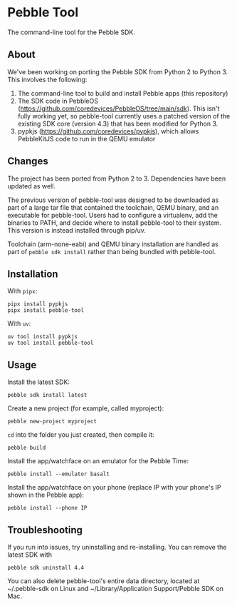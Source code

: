 # Pebble Tool

The command-line tool for the Pebble SDK.

## About

We've been working on porting the Pebble SDK from Python 2 to Python 3. This involves the following:
1. The command-line tool to build and install Pebble apps (this repository)
2. The SDK code in PebbleOS (https://github.com/coredevices/PebbleOS/tree/main/sdk). This isn't fully working yet, so pebble-tool currently uses a patched version of the existing SDK core (version 4.3) that has been modified for Python 3.
3. pypkjs (https://github.com/coredevices/pypkjs), which allows PebbleKitJS code to run in the QEMU emulator

## Changes

The project has been ported from Python 2 to 3. Dependencies have been updated as well.

The previous version of pebble-tool was designed to be downloaded as part of a large tar file that contained the toolchain, QEMU binary, and an executable for pebble-tool. Users had to configure a virtualenv, add the binaries to PATH, and decide where to install pebble-tool to their system. This version is instead installed through pip/uv.

Toolchain (arm-none-eabi) and QEMU binary installation are handled as part of `pebble sdk install` rather than being bundled with pebble-tool.

## Installation

With `pipx`:
```shell
pipx install pypkjs
pipx install pebble-tool
```

With `uv`:
```shell
uv tool install pypkjs
uv tool install pebble-tool
```

## Usage

Install the latest SDK:
```shell
pebble sdk install latest
```

Create a new project (for example, called myproject):
```shell
pebble new-project myproject
```

`cd` into the folder you just created, then compile it:
```shell
pebble build
```

Install the app/watchface on an emulator for the Pebble Time:
```shell
pebble install --emulator basalt
```

Install the app/watchface on your phone (replace IP with your phone's IP shown in the Pebble app):
```shell
pebble install --phone IP
```

## Troubleshooting

If you run into issues, try uninstalling and re-installing. You can remove the latest SDK with
```shell
pebble sdk uninstall 4.4
```

You can also delete pebble-tool's entire data directory, located at ~/.pebble-sdk on Linux and ~/Library/Application Support/Pebble SDK on Mac.